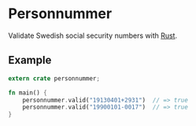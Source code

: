 # Personnummer

Validate Swedish social security numbers with
[Rust](https://www.rust-lang.org/).

## Example

```rust
extern crate personnummer;

fn main() {
    personnummer.valid("19130401+2931")  // => true
    personnummer.valid("19900101-0017")  // => true
}
```
